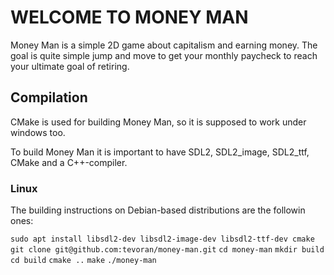 # WELCOME TO MONEY MAN

Money Man is a simple 2D game about capitalism and earning money.
The goal is quite simple jump and move to get your monthly paycheck
to reach your ultimate goal of retiring.

## Compilation

CMake is used for building Money Man, so it is supposed to work under
windows too.

To build Money Man it is important to have SDL2, SDL2_image, SDL2_ttf,
CMake and a C++-compiler.

### Linux

The building instructions on Debian-based distributions are the followin
ones:

`sudo apt install libsdl2-dev libsdl2-image-dev libsdl2-ttf-dev cmake` 
`git clone git@github.com:tevoran/money-man.git` 
`cd money-man` 
`mkdir build` 
`cd build` 
`cmake ..` 
`make` 
`./money-man`
